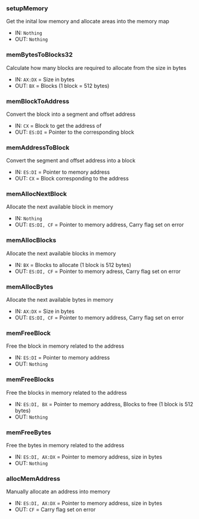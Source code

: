 ### setupMemory
Get the inital low memory and allocate areas into the memory map
* IN: `Nothing`
* OUT: `Nothing`

### memBytesToBlocks32
Calculate how many blocks are required to allocate from the size in bytes
* IN: `AX:DX` = Size in bytes
* OUT: `BX` = Blocks (1 block = 512 bytes)

### memBlockToAddress
Convert the block into a segment and offset address
* IN: `CX` = Block to get the address of
* OUT: `ES:DI` = Pointer to the corresponding block

### memAddressToBlock
Convert the segment and offset address into a block
* IN: `ES:DI` = Pointer to memory address
* OUT: `CX` = Block corresponding to the address

### memAllocNextBlock
Allocate the next available block in memory
* IN: `Nothing`
* OUT: `ES:DI, CF` = Pointer to memory address, Carry flag set on error

### memAllocBlocks
Allocate the next available blocks in memory
* IN: `BX` = Blocks to allocate (1 block is 512 bytes)
* OUT: `ES:DI, CF` = Pointer to memory adress, Carry flag set on error

### memAllocBytes
Allocate the next available bytes in memory
* IN: `AX:DX` = Size in bytes
* OUT: `ES:DI, CF` = Pointer to memory address, Carry flag set on error

### memFreeBlock
Free the block in memory related to the address
* IN: `ES:DI` = Pointer to memory address
* OUT: `Nothing`

### memFreeBlocks
Free the blocks in memory related to the address
* IN: `ES:DI, BX` = Pointer to memory address, Blocks to free (1 block is 512 bytes)
* OUT: `Nothing`

### memFreeBytes
Free the bytes in memory related to the address
* IN: `ES:DI, AX:DX` = Pointer to memory address, size in bytes
* OUT: `Nothing`

### allocMemAddress
Manually allocate an address into memory
* IN: `ES:DI, AX:DX` = Pointer to memory address, size in bytes
* OUT: `CF` = Carry flag set on error
